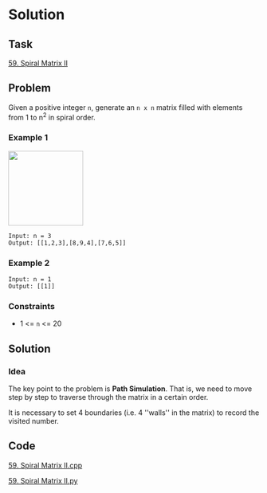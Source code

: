 # Solution

## Task

[59. Spiral Matrix II](https://leetcode-cn.com/problems/spiral-matrix-ii/)

## Problem

Given a positive integer ``n``, generate an ``n x n`` matrix filled with elements from 1 to n<sup>2</sup> in spiral order.

### Example 1
<img width="150" height="150" src="https://assets.leetcode.com/uploads/2020/11/13/spiraln.jpg"/>

```
Input: n = 3
Output: [[1,2,3],[8,9,4],[7,6,5]]
```

### Example 2
```
Input: n = 1
Output: [[1]]
```

### Constraints

* 1 <= ``n`` <= 20

## Solution

### Idea
The key point to the problem is **Path Simulation**. That is, we need to move step by step to traverse through the matrix in a certain order.

It is necessary to set 4 boundaries (i.e. 4 ''walls'' in the matrix) to record the visited number.

## Code
[59. Spiral Matrix II.cpp](https://github.com/0oTedo0/Leetcode-Exercises/blob/main/Daily%20Exercises/Mar%202021/2021-03-16%20:%2059.%20Spiral%20Matrix%20II/59.%20Spiral%20Matrix%20II.cpp)

[59. Spiral Matrix II.py](https://github.com/0oTedo0/Leetcode-Exercises/blob/main/Daily%20Exercises/Mar%202021/2021-03-16%20:%2059.%20Spiral%20Matrix%20II/59.%20Spiral%20Matrix%20II.py)

